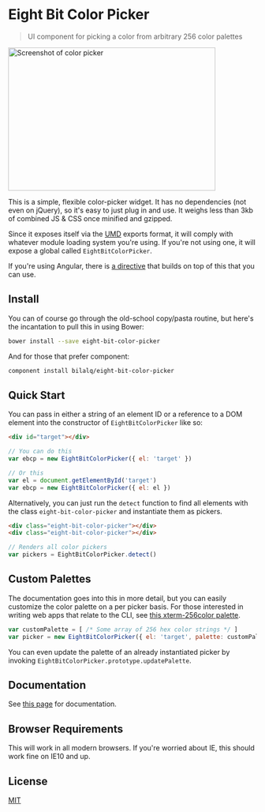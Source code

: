 Eight Bit Color Picker
======================

> UI component for picking a color from arbitrary 256 color palettes

<img alt="Screenshot of color picker" src="http://i.imgur.com/NTFkbnT.png?1" width="420" height="290">

This is a simple, flexible color-picker widget. It has no dependencies (not
even on jQuery), so it's easy to just plug in and use. It weighs less than 3kb
of combined JS & CSS once minified and gzipped.

Since it exposes itself via the
[UMD](https://github.com/umdjs/umd/blob/master/returnExports.js) exports format,
it will comply with whatever module loading system you're using. If you're
not using one, it will expose a global called `EightBitColorPicker`.

If you're using Angular, there is 
[a directive](https://github.com/bilalq/ng8BitColorPicker) that builds on top of 
this that you can use.

Install
-------
You can of course go through the old-school copy/pasta routine, but here's the
incantation to pull this in using Bower:

```sh
bower install --save eight-bit-color-picker
```

And for those that prefer component:

```sh
component install bilalq/eight-bit-color-picker
```

Quick Start
-----------
You can pass in either a string of an element ID or a reference to a DOM
element into the constructor of `EightBitColorPicker` like so:

```html
<div id="target"></div>
```

```javascript
// You can do this
var ebcp = new EightBitColorPicker({ el: 'target' })

// Or this
var el = document.getElementById('target')
var ebcp = new EightBitColorPicker({ el: el })
```

Alternatively, you can just run the `detect` function to find all elements with
the class `eight-bit-color-picker` and instantiate them as pickers.

```html
<div class="eight-bit-color-picker"></div>
<div class="eight-bit-color-picker"></div>
```

```javascript
// Renders all color pickers
var pickers = EightBitColorPicker.detect()
```

Custom Palettes
---------------
The documentation goes into this in more detail, but you can easily customize
the color palette on a per picker basis. For those interested in writing web
apps that relate to the CLI, see
[this xterm-256color palette](https://github.com/bilalq/xterm-256color-palette).

```javascript
var customPalette = [ /* Some array of 256 hex color strings */ ]
var picker = new EightBitColorPicker({ el: 'target', palette: customPalette })
```

You can even update the palette of an already instantiated picker by invoking
`EightBitColorPicker.prototype.updatePalette`.

Documentation
-------------
See [this page](http://bilalq.github.io/eight-bit-color-picker/) for documentation.

Browser Requirements
--------------------
This will work in all modern browsers. If you're worried about IE, this should
work fine on IE10 and up.

License
-------
[MIT](https://github.com/bilalq/eight-bit-color-picker/blob/master/LICENSE)
